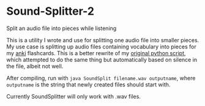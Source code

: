 # Sound-Splitter-2
Split an audio file into pieces while listening

This is a utility I wrote and use for splitting one audio file into smaller pieces.
My use case is splitting up audio files containing vocabulary into pieces for my
[anki](https://github.com/dae/anki) flashcards. This is a better rewrite of my
[original python script](https://github.com/TheGuyWithTheFace/Sound-Splitter), which
attempted to do the same thing but automatically based on silence in the file,
albeit not well.

After compiling, run with `java SoundSplit filename.wav outputname`,
where `outputname` is the string that newly created files should start with.

Currently SoundSplitter will only work with .wav files.
